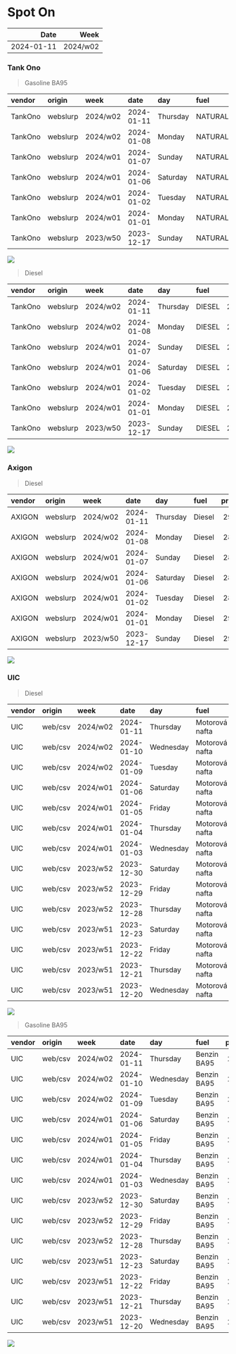 Spot On
================

|       Date |     Week |
|-----------:|---------:|
| 2024-01-11 | 2024/w02 |

### Tank Ono

> Gasoline BA95

| vendor  | origin   | week     | date       | day      | fuel      | price | PriceVAT |
|:--------|:---------|:---------|:-----------|:---------|:----------|------:|---------:|
| TankOno | webslurp | 2024/w02 | 2024-01-11 | Thursday | NATURAL95 | 28.51 |     34.5 |
| TankOno | webslurp | 2024/w02 | 2024-01-08 | Monday   | NATURAL95 | 28.51 |     34.5 |
| TankOno | webslurp | 2024/w01 | 2024-01-07 | Sunday   | NATURAL95 | 28.51 |     34.5 |
| TankOno | webslurp | 2024/w01 | 2024-01-06 | Saturday | NATURAL95 | 28.51 |     34.5 |
| TankOno | webslurp | 2024/w01 | 2024-01-02 | Tuesday  | NATURAL95 | 28.02 |     33.9 |
| TankOno | webslurp | 2024/w01 | 2024-01-01 | Monday   | NATURAL95 | 28.02 |     33.9 |
| TankOno | webslurp | 2023/w50 | 2023-12-17 | Sunday   | NATURAL95 | 28.02 |     33.9 |

<img src="SpotOn_files/figure-gfm/tono-ba95-1.png" style="display: block; margin: auto auto auto 0;" />

> Diesel

| vendor  | origin   | week     | date       | day      | fuel   | price | PriceVAT |
|:--------|:---------|:---------|:-----------|:---------|:-------|------:|---------:|
| TankOno | webslurp | 2024/w02 | 2024-01-11 | Thursday | DIESEL | 28.02 |     33.9 |
| TankOno | webslurp | 2024/w02 | 2024-01-08 | Monday   | DIESEL | 28.02 |     33.9 |
| TankOno | webslurp | 2024/w01 | 2024-01-07 | Sunday   | DIESEL | 28.02 |     33.9 |
| TankOno | webslurp | 2024/w01 | 2024-01-06 | Saturday | DIESEL | 28.02 |     33.9 |
| TankOno | webslurp | 2024/w01 | 2024-01-02 | Tuesday  | DIESEL | 28.51 |     34.5 |
| TankOno | webslurp | 2024/w01 | 2024-01-01 | Monday   | DIESEL | 28.51 |     34.5 |
| TankOno | webslurp | 2023/w50 | 2023-12-17 | Sunday   | DIESEL | 28.51 |     34.5 |

<img src="SpotOn_files/figure-gfm/tono-diesel-1.png" style="display: block; margin: auto auto auto 0;" />

### Axigon

> Diesel

| vendor | origin   | week     | date       | day      | fuel   | price | PriceVAT |
|:-------|:---------|:---------|:-----------|:---------|:-------|------:|---------:|
| AXIGON | webslurp | 2024/w02 | 2024-01-11 | Thursday | Diesel |  29.2 |     35.3 |
| AXIGON | webslurp | 2024/w02 | 2024-01-08 | Monday   | Diesel |  28.9 |     35.0 |
| AXIGON | webslurp | 2024/w01 | 2024-01-07 | Sunday   | Diesel |  28.9 |     35.0 |
| AXIGON | webslurp | 2024/w01 | 2024-01-06 | Saturday | Diesel |  28.9 |     35.0 |
| AXIGON | webslurp | 2024/w01 | 2024-01-02 | Tuesday  | Diesel |  28.9 |     35.0 |
| AXIGON | webslurp | 2024/w01 | 2024-01-01 | Monday   | Diesel |  29.7 |     36.0 |
| AXIGON | webslurp | 2023/w50 | 2023-12-17 | Sunday   | Diesel |  29.7 |     36.0 |

<img src="SpotOn_files/figure-gfm/axigon-diesel-1.png" style="display: block; margin: auto auto auto 0;" />

### UIC

> Diesel

| vendor | origin  | week     | date       | day       | fuel           | price | priceVAT |
|:-------|:--------|:---------|:-----------|:----------|:---------------|------:|---------:|
| UIC    | web/csv | 2024/w02 | 2024-01-11 | Thursday  | Motorová nafta |  27.9 |     33.8 |
| UIC    | web/csv | 2024/w02 | 2024-01-10 | Wednesday | Motorová nafta |  27.8 |     33.6 |
| UIC    | web/csv | 2024/w02 | 2024-01-09 | Tuesday   | Motorová nafta |  27.8 |     33.6 |
| UIC    | web/csv | 2024/w01 | 2024-01-06 | Saturday  | Motorová nafta |  27.9 |     33.8 |
| UIC    | web/csv | 2024/w01 | 2024-01-05 | Friday    | Motorová nafta |  27.8 |     33.6 |
| UIC    | web/csv | 2024/w01 | 2024-01-04 | Thursday  | Motorová nafta |  27.9 |     33.8 |
| UIC    | web/csv | 2024/w01 | 2024-01-03 | Wednesday | Motorová nafta |  27.6 |     33.4 |
| UIC    | web/csv | 2023/w52 | 2023-12-30 | Saturday  | Motorová nafta |  27.6 |     33.4 |
| UIC    | web/csv | 2023/w52 | 2023-12-29 | Friday    | Motorová nafta |  28.0 |     33.9 |
| UIC    | web/csv | 2023/w52 | 2023-12-28 | Thursday  | Motorová nafta |  28.1 |     34.0 |
| UIC    | web/csv | 2023/w51 | 2023-12-23 | Saturday  | Motorová nafta |  28.4 |     34.4 |
| UIC    | web/csv | 2023/w51 | 2023-12-22 | Friday    | Motorová nafta |  28.6 |     34.6 |
| UIC    | web/csv | 2023/w51 | 2023-12-21 | Thursday  | Motorová nafta |  28.5 |     34.5 |
| UIC    | web/csv | 2023/w51 | 2023-12-20 | Wednesday | Motorová nafta |  28.3 |     34.2 |

<img src="SpotOn_files/figure-gfm/uic-diesel-1.png" style="display: block; margin: auto auto auto 0;" />

> Gasoline BA95

| vendor | origin  | week     | date       | day       | fuel        | price | priceVAT |
|:-------|:--------|:---------|:-----------|:----------|:------------|------:|---------:|
| UIC    | web/csv | 2024/w02 | 2024-01-11 | Thursday  | Benzin BA95 |  28.2 |     34.1 |
| UIC    | web/csv | 2024/w02 | 2024-01-10 | Wednesday | Benzin BA95 |  28.2 |     34.1 |
| UIC    | web/csv | 2024/w02 | 2024-01-09 | Tuesday   | Benzin BA95 |  28.3 |     34.2 |
| UIC    | web/csv | 2024/w01 | 2024-01-06 | Saturday  | Benzin BA95 |  28.6 |     34.6 |
| UIC    | web/csv | 2024/w01 | 2024-01-05 | Friday    | Benzin BA95 |  28.5 |     34.5 |
| UIC    | web/csv | 2024/w01 | 2024-01-04 | Thursday  | Benzin BA95 |  28.5 |     34.5 |
| UIC    | web/csv | 2024/w01 | 2024-01-03 | Wednesday | Benzin BA95 |  28.4 |     34.4 |
| UIC    | web/csv | 2023/w52 | 2023-12-30 | Saturday  | Benzin BA95 |  28.4 |     34.4 |
| UIC    | web/csv | 2023/w52 | 2023-12-29 | Friday    | Benzin BA95 |  28.5 |     34.5 |
| UIC    | web/csv | 2023/w52 | 2023-12-28 | Thursday  | Benzin BA95 |  28.4 |     34.4 |
| UIC    | web/csv | 2023/w51 | 2023-12-23 | Saturday  | Benzin BA95 |  28.2 |     34.1 |
| UIC    | web/csv | 2023/w51 | 2023-12-22 | Friday    | Benzin BA95 |  28.0 |     33.9 |
| UIC    | web/csv | 2023/w51 | 2023-12-21 | Thursday  | Benzin BA95 |  27.9 |     33.8 |
| UIC    | web/csv | 2023/w51 | 2023-12-20 | Wednesday | Benzin BA95 |  27.7 |     33.5 |

<img src="SpotOn_files/figure-gfm/uic-ba95-1.png" style="display: block; margin: auto auto auto 0;" />
